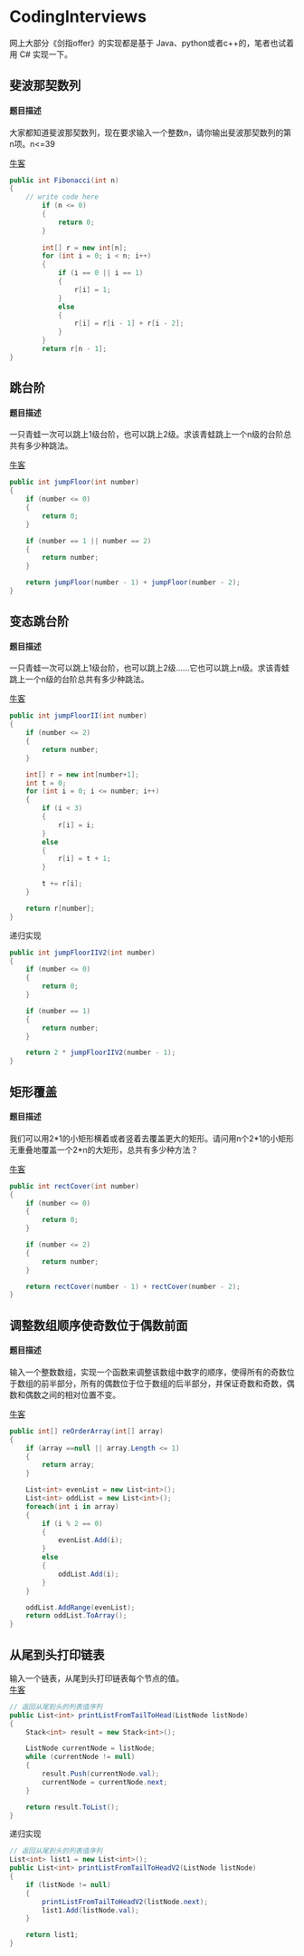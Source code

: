 # CodingInterviews
网上大部分《剑指offer》的实现都是基于 Java、python或者c++的，笔者也试着用 C# 实现一下。

## 斐波那契数列
#### 题目描述
大家都知道斐波那契数列，现在要求输入一个整数n，请你输出斐波那契数列的第n项。n<=39

[牛客](https://www.nowcoder.com/practice/c6c7742f5ba7442aada113136ddea0c3?tpId=13&tqId=11160&tPage=1&rp=1&ru=/ta/coding-interviews&qru=/ta/coding-interviews/question-ranking)
```cs
public int Fibonacci(int n)
{
    // write code here
        if (n <= 0)
        {
            return 0;
        }
    
        int[] r = new int[n];
        for (int i = 0; i < n; i++)
        {
            if (i == 0 || i == 1)
            {
                r[i] = 1;
            }
            else
            {
                r[i] = r[i - 1] + r[i - 2];
            }
        }
        return r[n - 1];
}
```
## 跳台阶
#### 题目描述

一只青蛙一次可以跳上1级台阶，也可以跳上2级。求该青蛙跳上一个n级的台阶总共有多少种跳法。

[牛客](https://www.nowcoder.com/practice/8c82a5b80378478f9484d87d1c5f12a4?tpId=13&tqId=11161&tPage=1&rp=1&ru=%2Fta%2Fcoding-interviews&qru=%2Fta%2Fcoding-interviews%2Fquestion-ranking)
```cs
public int jumpFloor(int number)
{
    if (number <= 0)
    {
        return 0;
    }

    if (number == 1 || number == 2)
    {
        return number;
    }

    return jumpFloor(number - 1) + jumpFloor(number - 2);
}
```
## 变态跳台阶
#### 题目描述

一只青蛙一次可以跳上1级台阶，也可以跳上2级……它也可以跳上n级。求该青蛙跳上一个n级的台阶总共有多少种跳法。

[牛客](https://www.nowcoder.com/practice/22243d016f6b47f2a6928b4313c85387?tpId=13&tqId=11162&rp=1&ru=/ta/coding-interviews&qru=/ta/coding-interviews/question-ranking)
```cs
public int jumpFloorII(int number)
{
    if (number <= 2)
    {
        return number;
    }

    int[] r = new int[number+1];
    int t = 0;
    for (int i = 0; i <= number; i++)
    {
        if (i < 3)
        {
            r[i] = i;
        }
        else
        {
            r[i] = t + 1;
        }

        t += r[i];
    }

    return r[number];
}
```
递归实现
```cs
public int jumpFloorIIV2(int number)
{
    if (number <= 0)
    {
        return 0;
    }

    if (number == 1)
    {
        return number;
    }

    return 2 * jumpFloorIIV2(number - 1);
}
```
## 矩形覆盖
#### 题目描述

我们可以用2\*1的小矩形横着或者竖着去覆盖更大的矩形。请问用n个2\*1的小矩形无重叠地覆盖一个2*n的大矩形，总共有多少种方法？

[牛客](https://www.nowcoder.com/practice/72a5a919508a4251859fb2cfb987a0e6?tpId=13&tqId=11163&rp=1&ru=/ta/coding-interviews&qru=/ta/coding-interviews/question-ranking)
```cs
public int rectCover(int number)
{
    if (number <= 0)
    {
        return 0;
    }

    if (number <= 2)
    {
        return number;
    }

    return rectCover(number - 1) + rectCover(number - 2);
}
```
## 调整数组顺序使奇数位于偶数前面
#### 题目描述
输入一个整数数组，实现一个函数来调整该数组中数字的顺序，使得所有的奇数位于数组的前半部分，所有的偶数位于位于数组的后半部分，并保证奇数和奇数，偶数和偶数之间的相对位置不变。

[牛客](https://www.nowcoder.com/practice/beb5aa231adc45b2a5dcc5b62c93f593?tpId=13&tqId=11166&rp=1&ru=/ta/coding-interviews&qru=/ta/coding-interviews/question-ranking)
```cs
public int[] reOrderArray(int[] array)
{
    if (array ==null || array.Length <= 1)
    {
        return array;
    }

    List<int> evenList = new List<int>();
    List<int> oddList = new List<int>();
    foreach(int i in array)
    {
        if (i % 2 == 0)
        {
            evenList.Add(i);
        }
        else
        {
            oddList.Add(i);
        }
    }

    oddList.AddRange(evenList);
    return oddList.ToArray();
}
```
## 从尾到头打印链表
输入一个链表，从尾到头打印链表每个节点的值。  
[牛客](https://www.nowcoder.com/practice/d0267f7f55b3412ba93bd35cfa8e8035?tpId=13&tqId=11156&tPage=1&rp=1&ru=/ta/coding-interviews&qru=/ta/coding-interviews/question-ranking)
```cs
// 返回从尾到头的列表值序列
public List<int> printListFromTailToHead(ListNode listNode)
{
    Stack<int> result = new Stack<int>();

    ListNode currentNode = listNode;
    while (currentNode != null)
    {
        result.Push(currentNode.val);
        currentNode = currentNode.next;
    }

    return result.ToList();
}
```
递归实现
```cs
// 返回从尾到头的列表值序列
List<int> list1 = new List<int>();
public List<int> printListFromTailToHeadV2(ListNode listNode)
{
    if (listNode != null)
    {
        printListFromTailToHeadV2(listNode.next);
        list1.Add(listNode.val);
    }

    return list1;
}
```
